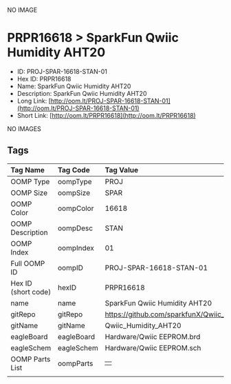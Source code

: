 


  
NO IMAGE  
# PRPR16618 > SparkFun Qwiic Humidity AHT20

- ID: PROJ-SPAR-16618-STAN-01
- Hex ID: PRPR16618
- Name: SparkFun Qwiic Humidity AHT20
- Description: SparkFun Qwiic Humidity AHT20
- Long Link: [http://oom.lt/PROJ-SPAR-16618-STAN-01](http://oom.lt/PROJ-SPAR-16618-STAN-01)
- Short Link: [http://oom.lt/PRPR16618](http://oom.lt/PRPR16618)
  
NO IMAGES  
## Tags
  

|Tag Name|Tag Code|Tag Value|
| :--- | :--- | :--- |
|OOMP Type|oompType|PROJ|
|OOMP Size|oompSize|SPAR|
|OOMP Color|oompColor|16618|
|OOMP Description|oompDesc|STAN|
|OOMP Index|oompIndex|01|
|Full OOMP ID|oompID|PROJ-SPAR-16618-STAN-01|
|Hex ID (short code)|hexID|PRPR16618|
|name|name|SparkFun Qwiic Humidity AHT20|
|gitRepo|gitRepo|https://github.com/sparkfunX/Qwiic_Humidity_AHT20|
|gitName|gitName|Qwiic_Humidity_AHT20|
|eagleBoard|eagleBoard|Hardware/Qwiic EEPROM.brd|
|eagleSchem|eagleSchem|Hardware/Qwiic EEPROM.sch|
|OOMP Parts List|oompParts|<table><tr><td></td></tr></table>|
||||
